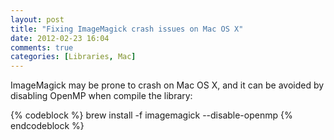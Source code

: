 ```yaml
---
layout: post
title: "Fixing ImageMagick crash issues on Mac OS X"
date: 2012-02-23 16:04
comments: true
categories: [Libraries, Mac]
---
```


ImageMagick may be prone to crash on Mac OS X, and it can be avoided by disabling OpenMP when compile the library:

{% codeblock %}
brew install -f imagemagick --disable-openmp
{% endcodeblock %}

